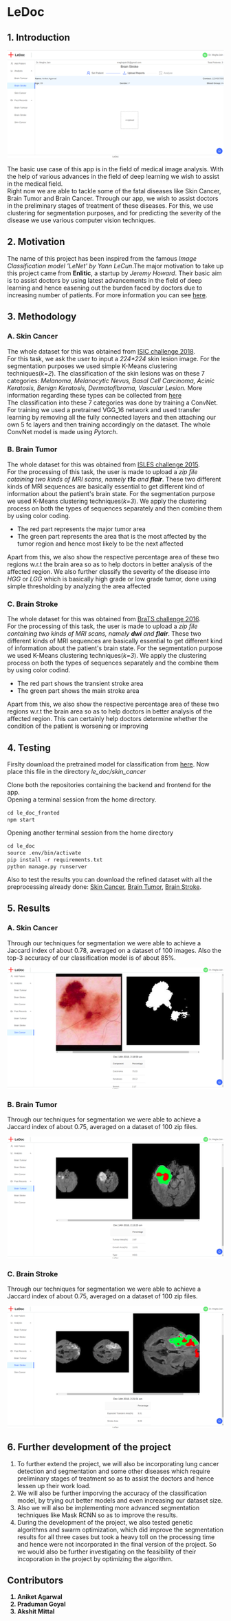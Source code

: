 <h1> LeDoc </h1>

<h2> 1. Introduction </h2>
<img src='images/home.png' style="max-width:100%;">
<p> The basic use case of this app is in the field of medical image analysis. With the help of various advances in the field of deep learning we wish to assist in the medical field.<br> Right now we are able to tackle some of the fatal diseases like Skin Cancer, Brain Tumor and Brain Cancer. Through our app, we wish to assist doctors in the preliminary stages of treatment of these diseases. For this, we use clustering for segmentation purposes, and for predicting the severity of the disease we use various computer vision techniques.</p>

<h2> 2. Motivation </h2>
<p> The name of this project has been inspired from the famous <i>Image Classification model 'LeNet' by Yann LeCun</i>.The major motivation to take up this project came from <b>Enlitic</b>, a startup by <i>Jeremy Howard</i>. Their basic aim is to assist doctors by using latest advancements in the field of deep learning and hence easening out the burden faced by doctors due to increasing number of patients. For more information you can see <a href='https://www.enlitic.com/'>here</a>.
    
<h2> 3. Methodology</h2>
<h3> A. Skin Cancer </h3>
<p>The whole dataset for this was obtained from <a href='https://challenge2018.isic-archive.com/'>ISIC challenge 2018</a>.<br>For this task, we ask the user to input a <i>224*224</i> skin lesion image. For the segmentation purposes we used simple K-Means clustering techniques(<i>k=2</i>). The classification of the skin lesions was on these 7 categories:<i> Melanoma, Melanocytic Nevus, Basal Cell Carcinoma, Acinic Keratosis, Benign Keratosis, Dermatofibroma, Vascular Lesion.</i> More information regarding these types can be collected from <a href='https://challenge2018.isic-archive.com/task3/'>here</a> <br> The classification into these 7 categories was done by training a ConvNet. For training we used a pretrained VGG_16 network and used transfer learning by removing all the fully connected layers and then attaching our own 5 fc layers and then training accordingly on the dataset. The whole ConvNet model is made using <i>Pytorch</i>. </p>
<h3> B. Brain Tumor </h3>
<p>The whole dataset for this was obtained from <a href='http://www.isles-challenge.org/ISLES2015/'>ISLES challenge 2015</a>. <br>For the processing of this task, the user is made to upload a <i>zip file cotaining two kinds of MRI scans, namely <b>t1c</b> and <b>flair</b></i>. These two different kinds of MRI sequences are basically essential to get different kind of information about the patient's brain state. For the segmentation purpose we used K-Means clustering techniques(<i>k=3</i>). We apply the clustering process on both the types of sequences separately and then combine them by using color coding.</p>
<ul>
    <li>The red part represents the major tumor area</li>
    <li>The green part represents the area that is the most affected by the tumor region and hence most likely to be the next affected</li>
</ul>
<p>Apart from this, we also show the respective percentage area of these two regions w.r.t the brain area so as to help doctors in better analysis of the affected region. We also further classify the severity of the disease into <i>HGG</i> or <i>LGG</i> which is basically high grade or low grade tumor, done using simple thresholding by analyzing the area affected</p>
<h3> C. Brain Stroke </h3>
<p>The whole dataset for this was obtained from <a href='http://braintumorsegmentation.org/'>BraTS challenge 2016</a>. <br>For the processing of this task, the user is made to upload a <i>zip file containing two kinds of MRI scans, namely <b>dwi</b> and <b>flair</b></i>. These two different kinds of MRI sequences are basically essential to get different kind of information about the patient's brain state. For the segmentation purpose we used K-Means clustering techniques(<i>k=3</i>). We apply the clustering process on both the types of sequences separately and the combine them by using color codind.</p>
<ul>
    <li>The red part shows the transient stroke area</li>
    <li>The green part shows the main stroke area</li>
</ul>
<p>Apart from this, we also show the respective percentage area of these two regions w.r.t the brain area so as to help doctors in better analysis of the affected region. This can certainly help doctors determine whether the condition of the patient is worsening or improving</p>

<h2> 4. Testing </h2>
<p>Firslty download the pretrained model for classification from <a href='https://drive.google.com/file/d/1rOGo8Lc9mvboVdcxb473tnrAglQ7_QnI/view?usp=sharing'>here</a>. Now place this file in the directory <i>le_doc/skin_cancer</i></p>
<p>Clone both the repositories containing the backend and frontend for the app.<br>Opening a terminal session from the home directory.</p>

```
cd le_doc_fronted  
npm start
```

<p>Opening another terminal session from the home directory</p>

```
cd le_doc
source .env/bin/activate  
pip install -r requirements.txt  
python manage.py runserver
```

<p> Also to test the results you can download the refined dataset with all the preprocessing already done:
    <a href='https://drive.google.com/file/d/1Z86Q54PLaDp65N0tQhwGbnL2FTaDytA-/view?usp=sharing'>Skin Cancer</a>, <a href='https://drive.google.com/file/d/1NbTfnIuRVuPyuXOshbvT2W8tGMtvPFi4/view?usp=sharing'>Brain Tumor</a>, <a href='https://drive.google.com/file/d/1TMEo87_R9_G-2JOx6Q-UWW0aOM6lwj4t/view?usp=sharing'>Brain Stroke</a>.

<h2> 5. Results </h2>
<h3> A. Skin Cancer </h3>
<p> Through our techniques for segmentation we were able to achieve a Jaccard index of about 0.78, averaged on a dataset of 100 images. Also the top-3 accuracy of our classification model is of about 85%.</p>
<img src='images/skin_cancer.png' style="max-width:100%;">
<h3> B. Brain Tumor </h3>
<p> Through our techniques for segmentation we were able to achieve a Jaccard index of about 0.75, averaged on a dataset of 100 zip files.</p>
<img src='images/brain_tumor.png' style="max-width:100%;">
<h3> C. Brain Stroke </h3>
<p> Through our techniques for segmentation we were able to achieve a Jaccard index of about 0.75, averaged on a dataset of 100 zip files.</p>
<img src='images/brain_stroke.png' style="max-width:100%;">

<h2> 6. Further development of the project </h2>
<ol>
    <li>To further extend the project, we will also be incorporating lung cancer detection and segmentation and some other diseases which require preliminary stages of treatment so as to assist the doctors and hence lessen up their work load.</li>
    <li>We will also be further imporving the accuracy of the classification model, by trying out better models and even increasing our dataset size.</li>
    <li>Also we will also be implementing more advanced segmentation techniques like Mask RCNN so as to improve the results.</li>
    <li>During the development of the project, we also tested genetic algorithms and swarm optimization, which did improve the segmentation results for all three cases but took a heavy toll on the processing time and hence were not incorporated in the final version of the project. So we would also be further investigating on the feasibility of their incoporation in the project by optimizing the algorithm.</li>
</ol>

<h2> Contributors </h2>
<b><ol>
    <li>Aniket Agarwal</li>
    <li>Praduman Goyal</li>
    <li>Akshit Mittal</li>
</ol></b>
